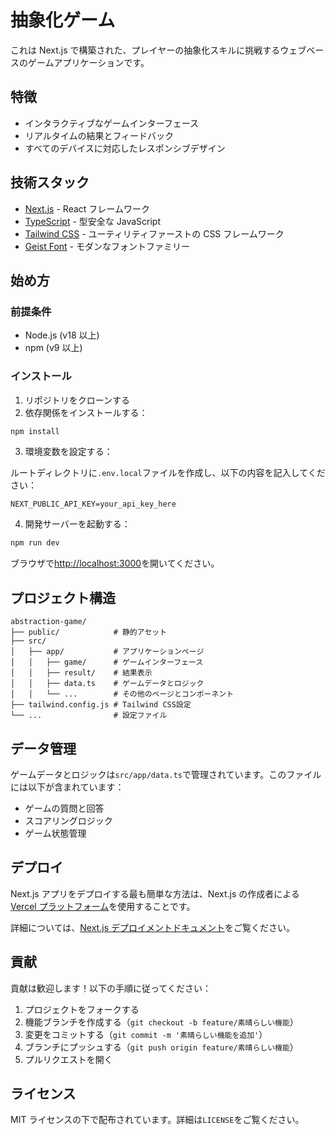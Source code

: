 # 抽象化ゲーム

これは Next.js で構築された、プレイヤーの抽象化スキルに挑戦するウェブベースのゲームアプリケーションです。

## 特徴

- インタラクティブなゲームインターフェース
- リアルタイムの結果とフィードバック
- すべてのデバイスに対応したレスポンシブデザイン

## 技術スタック

- [Next.js](https://nextjs.org) - React フレームワーク
- [TypeScript](https://www.typescriptlang.org/) - 型安全な JavaScript
- [Tailwind CSS](https://tailwindcss.com/) - ユーティリティファーストの CSS フレームワーク
- [Geist Font](https://vercel.com/font) - モダンなフォントファミリー

## 始め方

### 前提条件

- Node.js (v18 以上)
- npm (v9 以上)

### インストール

1. リポジトリをクローンする
2. 依存関係をインストールする：

```bash
npm install
```

3. 環境変数を設定する：

ルートディレクトリに`.env.local`ファイルを作成し、以下の内容を記入してください：

```env
NEXT_PUBLIC_API_KEY=your_api_key_here
```

4. 開発サーバーを起動する：

```bash
npm run dev
```

ブラウザで[http://localhost:3000](http://localhost:3000)を開いてください。

## プロジェクト構造

```
abstraction-game/
├── public/            # 静的アセット
├── src/
│   ├── app/           # アプリケーションページ
│   │   ├── game/      # ゲームインターフェース
│   │   ├── result/    # 結果表示
│   │   ├── data.ts    # ゲームデータとロジック
│   │   └── ...        # その他のページとコンポーネント
├── tailwind.config.js # Tailwind CSS設定
└── ...                # 設定ファイル
```

## データ管理

ゲームデータとロジックは`src/app/data.ts`で管理されています。このファイルには以下が含まれています：

- ゲームの質問と回答
- スコアリングロジック
- ゲーム状態管理

## デプロイ

Next.js アプリをデプロイする最も簡単な方法は、Next.js の作成者による[Vercel プラットフォーム](https://vercel.com/new?utm_medium=default-template&filter=next.js&utm_source=create-next-app&utm_campaign=create-next-app-readme)を使用することです。

詳細については、[Next.js デプロイメントドキュメント](https://nextjs.org/docs/app/building-your-application/deploying)をご覧ください。

## 貢献

貢献は歓迎します！以下の手順に従ってください：

1. プロジェクトをフォークする
2. 機能ブランチを作成する（`git checkout -b feature/素晴らしい機能`）
3. 変更をコミットする（`git commit -m '素晴らしい機能を追加'`）
4. ブランチにプッシュする（`git push origin feature/素晴らしい機能`）
5. プルリクエストを開く

## ライセンス

MIT ライセンスの下で配布されています。詳細は`LICENSE`をご覧ください。
